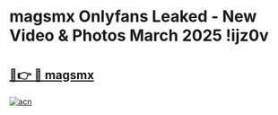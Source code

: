 # magsmx Onlyfans Leaked - New Video & Photos March 2025 !ijz0v

# <h2><a href="https://xd3ii3.iuczelnia.edu.pl?title=magsmx&ref=ijz0v">🔗👉 🔴 magsmx</a></h2>

[![acn](https://github.com/user-attachments/assets/0f9c940e-d8b0-45ae-aac7-cd30a18b3e1c)](https://xd3ii3.iuczelnia.edu.pl?title=magsmx&ref=ijz0v)


